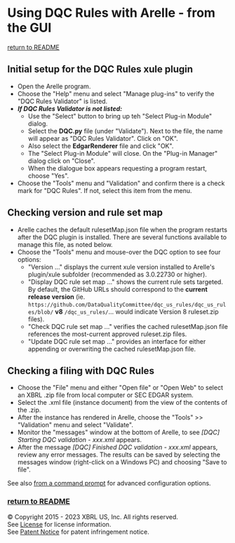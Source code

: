 # Using DQC Rules with Arelle - from the GUI 
[return to README](README.md#using)

## Initial setup for the DQC Rules xule plugin

* Open the Arelle program.
* Choose the "Help" menu and select "Manage plug-ins" to verify the "DQC Rules Validator" is listed.
* ***If DQC Rules Validator is not listed:***
    * Use the "Select" button to bring up teh "Select Plug-in Module" dialog. 
    * Select the **DQC.py** file (under "Validate"). Next to the file, the name will appear as "DQC Rules Validator". Click on "OK". 
    * Also select the **EdgarRenderer** file and click "OK".
    * The "Select Plug-in Module" will close. On the "Plug-in Manager" dialog click on "Close".
	* When the dialogue box appears requesting a program restart, choose "Yes".
* Choose the "Tools" menu and "Validation" and confirm there is a check mark for "DQC Rules". If not, select this item from the menu.

## Checking version and rule set map

* Arelle caches the default rulesetMap.json file when the program restarts after the DQC plugin is installed. There are several functions available to manage this file, as noted below.
* Choose the "Tools" menu and mouse-over the DQC option to see four options:
    * "Version ..." displays the current xule version installed to Arelle's plugin/xule subfolder (recommended as 3.0.22730 or higher).
    * "Display DQC rule set map ..." shows the current rule sets targeted. By default, the GitHub URLs should correspond to the **current release version** (ie. `https://github.com/DataQualityCommittee/dqc_us_rules/dqc_us_rules/blob/` **v8** `/dqc_us_rules/`... would indicate Version 8 ruleset.zip files).
    * "Check DQC rule set map ..." verifies the cached rulesetMap.json file references the most-current approved ruleset.zip files.
    * "Update DQC rule set map ..." provides an interface for either appending or overwriting the cached rulesetMap.json file.

## Checking a filing with DQC Rules

* Choose the "File" menu and either "Open file" or "Open Web" to select an XBRL .zip file from local computer or SEC EDGAR system.
* Select the .xml file (instance document) from the view of the contents of the .zip.
* After the instance has rendered in Arelle, choose the "Tools" >> "Validation" menu and select "Validate".
* Monitor the "messages" window at the bottom of Arelle, to see _[DQC] Starting DQC validation - xxx.xml_ appears.
* After the message _[DQC] Finished DQC validation - xxx.xml_ appears, review any error messages. The results can be saved by selecting the messages window (right-click on a Windows PC) and choosing "Save to file".

See also [from a command prompt](usage_command_prompt.md) for advanced configuration options. 

### [return to README](README.md#using)
 
© Copyright 2015 - 2023 XBRL US, Inc. All rights reserved.   
See [License](https://xbrl.us/dqc-license) for license information.  
See [Patent Notice](https://xbrl.us/dqc-patent) for patent infringement notice.
